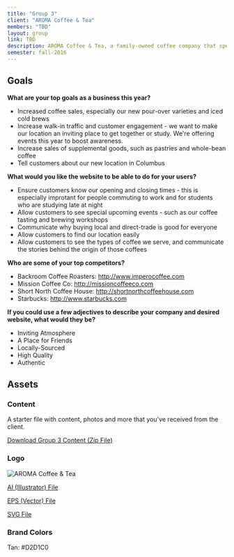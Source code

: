 ```yaml
---
title: "Group 3"
client: "AROMA Coffee & Tea"
members: "TBD"
layout: group
link: TBD
description: AROMA Coffee & Tea, a family-owned coffee company that specializes in locally-sourced coffee.  They have two locations in Columbus, OH.
semester: fall-2016
---
```


## Goals


**What are your top goals as a business this year?**

* Increased coffee sales, especially our new pour-over varieties and iced cold brews
* Increase walk-in traffic and customer engagement - we want to make our location an inviting place to get together or study.  We're offering events this year to boost awareness.
* Increase sales of supplemental goods, such as pastries and whole-bean coffee
* Tell customers about our new location in Columbus

**What would you like the website to be able to do for your users?**

* Ensure customers know our opening and closing times - this is especially improtant for people commuting to work and for students who are studying late at night
* Allow customers to see special upcoming events - such as our coffee tasting and brewing workshops
* Communicate why buying local and direct-trade is good for everyone
* Allow customers to find our location easily
* Allow customers to see the types of coffee we serve, and communicate the stories behind the origin of those coffees

**Who are some of your top competitors?**

* Backroom Coffee Roasters: http://www.imperocoffee.com
* Mission Coffee Co: http://missioncoffeeco.com
* Short North Coffee House: http://shortnorthcoffeehouse.com
* Starbucks: http://www.starbucks.com

**If you could use a few adjectives to describe your company and desired website, what would they be?**

* Inviting Atmosphere
* A Place for Friends
* Locally-Sourced
* High Quality
* Authentic

## Assets

### Content

A starter file with content, photos and more that you've received from the client.  

<a href="/class/groups/assets/group3/Group-3-Content.zip">Download Group 3 Content (Zip File)</a>

### Logo
<img src="/class/groups/assets/group3/aroma.svg" alt="AROMA Coffee & Tea" />

<a href="/class/groups/assets/group3/aroma.ai">AI (Illustrator) File</a>

<a href="/class/groups/assets/group3/aroma.eps">EPS (Vector) File</a>

<a href="/class/groups/assets/group3/aroma.svg">SVG File</a>

### Brand Colors

Tan: #D2D1C0
